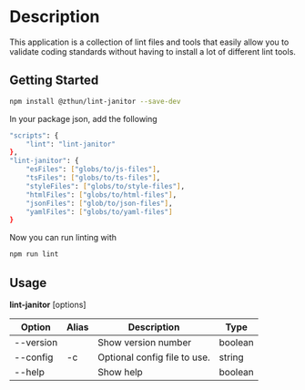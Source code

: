# Description

This application is a collection of lint files and tools that easily allow you to validate coding standards without having to install a lot of different lint tools.

## Getting Started

```sh
npm install @zthun/lint-janitor --save-dev
```

In your package json, add the following

```sh
"scripts": {
    "lint": "lint-janitor"
},
"lint-janitor": {
    "esFiles": ["globs/to/js-files"],
    "tsFiles": ["globs/to/ts-files"],
    "styleFiles": ["globs/to/style-files"],
    "htmlFiles": ["globs/to/html-files"],
    "jsonFiles": ["glob/to/json-files"],
    "yamlFiles": ["globs/to/yaml-files"]
}
```

Now you can run linting with

```sh
npm run lint
```

## Usage

**lint-janitor** [options]

| Option    | Alias | Description                  | Type    |
| --------- | ----- | ---------------------------- | ------- |
| --version |       | Show version number          | boolean |
| --config  | -c    | Optional config file to use. | string  |
| --help    |       | Show help                    | boolean |

